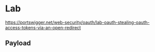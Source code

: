 # Lab

https://portswigger.net/web-security/oauth/lab-oauth-stealing-oauth-access-tokens-via-an-open-redirect

## Payload
